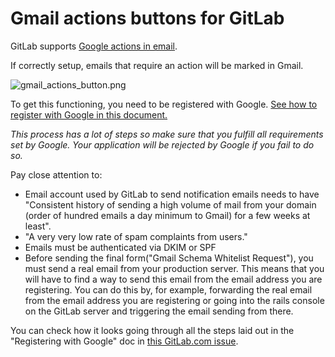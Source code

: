 # Gmail actions buttons for GitLab

GitLab supports [Google actions in email](https://developers.google.com/gmail/markup/actions/actions-overview).

If correctly setup, emails that require an action will be marked in Gmail.

![gmail_actions_button.png](gmail_actions_button.png.png)

To get this functioning, you need to be registered with Google.
[See how to register with Google in this document.](https://developers.google.com/gmail/markup/registering-with-google)

*This process has a lot of steps so make sure that you fulfill all requirements set by Google.*
*Your application will be rejected by Google if you fail to do so.*

Pay close attention to:

* Email account used by GitLab to send notification emails needs to have "Consistent history of sending a high volume of mail from your domain (order of hundred emails a day minimum to Gmail) for a few weeks at least".
* "A very very low rate of spam complaints from users."
* Emails must be authenticated via DKIM or SPF
* Before sending the final form("Gmail Schema Whitelist Request"), you must send a real email from your production server. This means that you will have to find a way to send this email from the email address you are registering. You can do this by, for example, forwarding the real email from the email address you are registering or going into the rails console on the GitLab server and triggering the email sending from there.

You can check how it looks going through all the steps laid out in the "Registering with Google" doc in [this GitLab.com issue](https://gitlab.com/gitlab-org/gitlab-ce/issues/1517).
